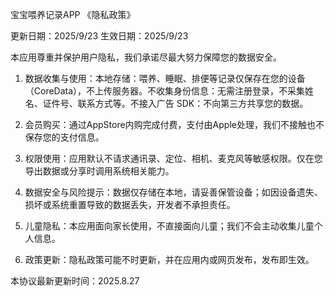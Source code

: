宝宝喂养记录APP 《隐私政策》

更新日期：2025/9/23
生效日期：2025/9/23

本应用尊重并保护用户隐私，我们承诺尽最大努力保障您的数据安全。

1. 数据收集与使用：本地存储：喂养、睡眠、排便等记录仅保存在您的设备（CoreData），不上传服务器。不收集身份信息：无需注册登录，不采集姓名、证件号、联系方式等。不接入广告 SDK：不向第三方共享您的数据。

2. 会员购买：通过AppStore内购完成付费，支付由Apple处理，我们不接触也不保存您的支付信息。

3. 权限使用：应用默认不请求通讯录、定位、相机、麦克风等敏感权限。仅在您导出数据或分享时调用系统相关能力。

4. 数据安全与风险提示：数据仅存储在本地，请妥善保管设备；如因设备遗失、损坏或系统重置导致的数据丢失，开发者不承担责任。

5. 儿童隐私：本应用面向家长使用，不直接面向儿童；我们不会主动收集儿童个人信息。

6. 政策更新：隐私政策可能不时更新，并在应用内或网页发布，发布即生效。

本协议最新更新时间：2025.8.27
